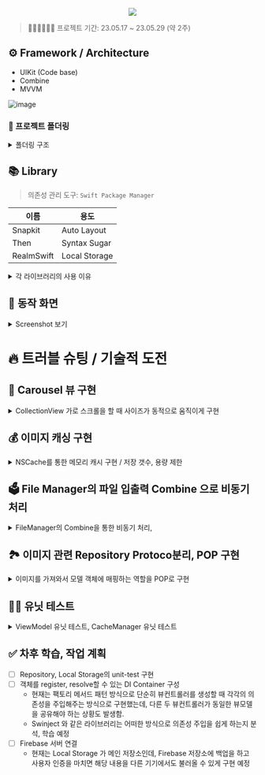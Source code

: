<p align="center"><img src="https://github.com/qwerty3345/ios-closet-app/assets/59835351/f178579f-666d-48eb-b356-ea4e9bd8600b"></p>

> 🏃🏻🏃🏻‍♂️💨 프로젝트 기간: 23.05.17 ~ 23.05.29 (약 2주)

## ⚙️ Framework / Architecture

- UIKit (Code base)
- Combine
- MVVM

![image](https://github.com/qwerty3345/ios-closet-app/assets/59835351/beff5976-13e0-45d4-9769-3812d3814317)


### 📂 프로젝트 폴더링
<details>
<summary>폴더링 구조</summary>

```
├── Application
│   ├── AppDelegate.swift
│   ├── SceneDelegate.swift
│   └── DIContainer.swift
├── Data
│   ├── Model
│   │   ├── ClothesEntity.swift
│   │   ├── CoreDataModels.xcdatamodeld
│   │   │   └── CoreDataModels.xcdatamodel
│   │   │       └── contents
│   │   └── StyleEntity.swift
│   ├── Repository
│   │   ├── Common
│   │   │   ├── ImageFetchableRepository.swift
│   │   │   └── RepositoryError.swift
│   │   ├── StyleRepository.swift
│   │   └── ClothesRepository.swift
│   └── Storage
│       ├── ImageFileStorage.swift
│       └── RealmStorage.swift
├── Model
│   ├── Protocol
│   │   └── ImagableModel.swift
│   ├── Clothes.swift
│   ├── ClothesCategory.swift
│   ├── ClothesList.swift
│   ├── SortBy.swift
│   ├── Style.swift
│   └── WeatherType.swift
├── Utils
│   ├── Extensions
│   ├── HapticManager.swift
│   ├── ImageCacheManager.swift
│   └── PhotoPicker.swift
├── View
│   ├── Protocol
│   │   ├── Highlightable.swift
│   │   ├── ReusableView.swift
│   │   └── ShadowableCellType.swift
│   ├── Clothes
│   │   ├── AddClothesCell.swift
│   │   ├── CarouselFlowLayout.swift
│   │   ├── ClothesCarouselCell.swift
│   │   ├── ClothesCategoryHeaderView.swift
│   │   ├── ClothesCell.swift
│   │   ├── ClothesDetail
│   │   │   ├── AddPhotoButton.swift
│   │   │   ├── ClothesCategoryPickerView.swift
│   │   │   └── PhotoHandlingView.swift
│   │   └── Filter
│   │       ├── FilterCell.swift
│   │       └── FilterTitleHeaderView.swift
│   ├── Home
│   │   └── InfoView.swift
│   └── Style
│       ├── StyleAddClothesCell.swift
│       ├── StyleCell.swift
│       └── StyleDetailCell.swift
├── ViewController
│   ├── MainTabBarController.swift
│   ├── HomeController.swift
│   ├── Clothes
│   │   ├── ClothesController.swift
│   │   ├── ClothesDetailController.swift
│   │   └── ClothesFilterController.swift
│   └── Style
│       ├── StyleAddClothesController.swift
│       ├── StyleController.swift
│       └── StyleDetailController.swift
└── ViewModel
    ├── ClothesDetailViewModel.swift
    ├── ClothesViewModel.swift
    ├── StyleDetailViewModel.swift
    └── StyleViewModel.swift
```
</details>

## 📚 Library

> 의존성 관리 도구: `Swift Package Manager`
> 

| 이름 | 용도 |
| --- | --- |
| Snapkit | Auto Layout |
| Then | Syntax Sugar |
| RealmSwift | Local Storage |

<details>
<summary>각 라이브러리의 사용 이유</summary>
  
### 🫰 Snapkit

- Code UI 구현 시 중복된 코드를 줄이고 더 명시적으로 레이아웃을 잡기 위해 사용하였습니다.

### ✨ Then

- 주로 UI Component를 초기화할 때 작성하는 즉시 실행 클로저의 보일러플레이트를 줄이기 위해 사용하였습니다.

```swift
// 이런 형태의 클로저 즉시 실행 코드를
let label1: UILabel = {
  let label = UILabel()
  label.text = "레이블"
  return label
}()

// 이렇게 간단히 작성할 수 있었습니다.
let label2 = UILabel().then {
  $0.text = "레이블"
}
```

### 💽 RealmSwift

- 로컬 저장을 위해 사용하였습니다.
- 비교적 간단한 코드로 구현, 유지보수 할 수 있다는 장점과, 
  SQLite, CoreData와 비교해서 속도가 빠르다는 장점이 있어 선택하였습니다.
![realm](https://github.com/qwerty3345/ios-closet-app/assets/59835351/6a1a658f-695b-4151-9891-c10d7d168853)

- 단점: 하나의 스레드에서 작업해야 합니다. (충돌이 발생할 수 있습니다.)
</details>
  
## 📱 동작 화면

<details>
<summary>Screenshot 보기</summary>

> 초기 실행

![초기실행_홈화면](https://github.com/qwerty3345/ios-closet-app/assets/59835351/815b7671-eeb3-4ee6-ba39-89f32a8287c5)

> 옷 목록 - 사용자가 저장한 옷들을 가져와서 Carousel형태로 보여줍니다.

![옷_목록_화면](https://github.com/qwerty3345/ios-closet-app/assets/59835351/3059c254-e3f8-4abf-8c12-b6dac2c2014f)

> 옷 필터 검색 - 정렬/카테고리 등 필터를 적용해서 검색할 수 있습니다.

![옷_필터검색_화면](https://github.com/qwerty3345/ios-closet-app/assets/59835351/0ba0413c-f6d9-4764-8f13-f8c8385a71d2)

> 옷 상세보기/편집 - 옷 정보를 자세히 조회하거나 편집 / 추가 할 수 있습니다.

![옷_상세보기_추가_화면](https://github.com/qwerty3345/ios-closet-app/assets/59835351/bfe359bf-d1d9-4280-a069-512f01341b25)

> 옷 추가 카메라 권한 - 옷 추가 시 카메라를 선택하면 유저에게 카메라 권한을 요청하고, 권한이 없으면 설정 화면으로 이동하게 유도합니다.

![옷_추가_카메라_권한](https://github.com/qwerty3345/ios-closet-app/assets/59835351/e05b7868-d8d1-4077-9ed4-c7c87d98b2f3)

> 스타일 목록 - 사용자가 저장한 스타일을 가져와서 보여줍니다.

![스타일_목록_화면](https://github.com/qwerty3345/ios-closet-app/assets/59835351/0e643e6d-bfec-4266-bd37-00dc7e869257)

> 스타일 상세보기/편집 - 각 카테고리의 옷을 스타일에 편집 / 추가 할 수 있습니다.

![스타일_상세_화면](https://github.com/qwerty3345/ios-closet-app/assets/59835351/258cef4c-68c1-4756-a962-5db2b50a15ea)

> 삭제 기능 (메뉴) - 옷과 스타일을 각각 꾹 눌러서 삭제할 수 있습니다.

![삭제_기능](https://github.com/qwerty3345/ios-closet-app/assets/59835351/d12484ac-063a-4f70-ac06-e8668ba1aa67)

</details>


# 🔥 트러블 슈팅 / 기술적 도전

## 🎠 Carousel 뷰 구현

<details>
<summary>CollectionView 가로 스크롤을 할 때 사이즈가 동적으로 움직이게 구현</summary>

### 배경
    
> 이런 형태의 Carousel View를 구현해야 했음
> ![image](https://github.com/qwerty3345/ios-closet-app/assets/59835351/4c468ca4-a24c-4a5c-b6d9-8444dabf5f90)

- 초기엔 컬렉션뷰의 컴포지셔널 레이아웃으로 구성하였으나, 특정 셀의 크기를 키우며 자연스럽게 애니메이션을 주는 커스텀을 하기가 쉽지 않았음.
    - orthogonal 방식으로 툭툭 다음으로 넘어가게 구현하는 것은 쉬웠지만, 사용자의 스크롤에 따라 사이즈를 자연스럽게 키우고 줄이는 형태의 구현이 쉽지 않았음. 
    > CompositionalLayout에서 `contentOffset`와, 사이즈를 조절할 중앙에 있는 `cell`을 정확히 가져오는 것을 실패함. 
    
### 1차 구현
- FlowLayout을 커스텀해서 사용하기로 결정. Library 를 해체해보면서 필요한 부분만 뽑아서 따로 CarouselFlowLayout이라는 Custom Class 를 만듬
    - [UPCarouselFlowLayout](https://github.com/zepojo/UPCarouselFlowLayout) 을 참고
- 전체의 틀을 보면 각 상의/하의/… 의 섹션의 가로 스크롤 형태가 반복 되기에 컬렉션뷰의 셀로 구성하고
해당 셀 내부에 가로로 Carousel 레이아웃의 컬렉션뷰가 들어가 있는 중첩 컬렉션뷰의 형태
![EasyCloset 관련 001](https://github.com/qwerty3345/ios-closet-app/assets/59835351/3f650c9a-3218-4388-981d-9ee426fcaaec)

<details>
<summary>CaroselFlowLayout 코드</summary>
    
```swift
final class CarouselFlowLayout: UICollectionViewFlowLayout {
  
  private var sideItemScale: CGFloat = 0.6
  private var spacing: CGFloat = 40
  
  // collectionView의 크기
  private var size: CGSize = .zero
  
  // 처음 컬렉션 뷰가 나타날 때 호출되거나 레이아웃을 명시적 혹은 암묵적으로 무효화했을 때 호출
  override func prepare() {
    super.prepare()

    let currentSize = collectionView?.bounds.size ?? .zero
    if currentSize != size {
      self.setupCollectionView()
      self.updateLayout()
      self.size = currentSize
    }
  }
  
  private func setupCollectionView() {
    guard let collectionView = collectionView else { return }
    // 컬렉션뷰의 스크롤 감속 속도를 설정
    if collectionView.decelerationRate != .fast {
      collectionView.decelerationRate = .fast
    }
  }
  
  private func updateLayout() {
    guard let collectionView = collectionView else { return }
    
    let collectionSize = collectionView.bounds.size
    
    let horizontalInset = (collectionSize.width - self.itemSize.width) / 2
    self.sectionInset = UIEdgeInsets.init(top: 0, left: horizontalInset,
                                          bottom: 0, right: horizontalInset)
    
    let scaledItemOffset = (self.itemSize.width - self.itemSize.width * self.sideItemScale) / 2
    self.minimumLineSpacing = self.spacing - scaledItemOffset
  }
  
  // 매번 레이아웃을 업데이트 하도록 설정 (기본값은 false)
  override func shouldInvalidateLayout(forBoundsChange newBounds: CGRect) -> Bool {
    return true
  }
  
  // 각 아이템의 레이아웃 속성
  override func layoutAttributesForElements(in rect: CGRect) -> [UICollectionViewLayoutAttributes]? {
    return super.layoutAttributesForElements(in: rect)?.compactMap { self.transform($0) }
  }
  
  // 각 아이템의 레이아웃 속성 변환
  private func transform(_ attributes: UICollectionViewLayoutAttributes) -> UICollectionViewLayoutAttributes {
    guard let collectionView = self.collectionView else { return attributes }
    
    let contentOffsetX = collectionView.contentOffset.x
    let normalizedCenter = attributes.center.x - contentOffsetX
    
    let maxDistance = self.itemSize.width + self.minimumLineSpacing
    // 아이템의 중앙과 컬렉션 뷰의 중앙 사이의 거리를 계산
    let distance = min(abs(collectionView.center.x - normalizedCenter), maxDistance)
    let ratio = (maxDistance - distance) / maxDistance // 거리에 따른 scale 비율
    
    // 거리에 따라 아이템의 스케일(비율로) 계산
    let scale = ratio * (1 - self.sideItemScale) + self.sideItemScale
    attributes.alpha = 1
    // 아이템의 크기와 위치 변형
    attributes.transform3D = CATransform3DScale(CATransform3DIdentity, scale, scale, 1)
    attributes.zIndex = Int(scale * 10)
    
    return attributes
  }
  
  // 스크롤이 끝나려는 시점에 호출, 스크롤이 멈출 위치를 제어
  override func targetContentOffset(forProposedContentOffset proposedContentOffset: CGPoint,
                                    withScrollingVelocity velocity: CGPoint) -> CGPoint {
    guard let collectionView = collectionView,
          collectionView.isPagingEnabled == false,
          let layoutAttributes = self.layoutAttributesForElements(in: collectionView.bounds) else {
      return super.targetContentOffset(forProposedContentOffset: proposedContentOffset)
    }
    
    let midSide = collectionView.bounds.size.width / 2
    // 컬렉션뷰의 중앙지점에 제안된 오프셋의 중앙 지점을 더해 새로운 중앙 지점을 계산
    let proposedContentOffsetCenter = proposedContentOffset.x + midSide
    
    let closest = layoutAttributes.min {
      abs($0.center.x - proposedContentOffsetCenter) < abs($1.center.x - proposedContentOffsetCenter)
    } ?? UICollectionViewLayoutAttributes()

    let targetContentOffset = CGPoint(x: floor(closest.center.x - midSide), y: proposedContentOffset.y)
    
    return targetContentOffset
  }
}
```       

</details>
                                                                      
### 2차 문제 상황
- 기존의 FlowLayout을 커스텀한 버전도 동작은 잘 되었지만, 중첩 컬렉션뷰의 특성 상 코드의 흐름이 알기 어려워지고 컬렉션뷰 -> 셀 -> 컬렉션뷰 -> 셀 의 형태였기 때문에 데이터의 흐름도 깊어지는 단점이 발생했음
- 이전에는 Compositional Layout 으로 구현하려다 실패한 Carousel 구현을 다시 한 번 시도 해 보기로 결정
  > 포기 지점: Compositional Layout 으로는 중첩 형태를 구현해서 contentOffset을 출력해도 x축의 좌표를 알아낼 수 없었음. 
- Compositional Layout은 비교적 최근에 공개된 API이기 때문에 Reference를 찾기 어려웠음.
- 그러다 `visibleItemsInvalidationHandler` 를 알게 되어서 다시 한 번 도전함
    > 공식문서: A closure called before each layout cycle to allow modification of the items in the section immediately before they’re displayed.
    > 항목이 표시되기 직전에 섹션의 항목을 수정할 수 있도록 각 레이아웃 주기 전에 호출되는 클로저입니다.
    > https://developer.apple.com/documentation/uikit/nscollectionlayoutsection/3199096-visibleitemsinvalidationhandler

## 최종 구현 - CompositionalLayout에 적용
- 아래와 같이 `visibleItemsInvalidationHandler` 에 적용함으로서 offset를 가져올 수 있었고, 
- 현재 표시되고 있는 visibleItems의 정보를 가져옴으로서 셀 아이템들의 중심부로부터의 거리를 계산 해 tranform을 적용할 수 있었음.
- 덕분에 중첩 컬렉션뷰를 사용하지 않을 수 있어 Carousel의 행에 해당했던 CarouselCell를 삭제할 수 있었고, 뷰간 데이터의 흐름이 명확해지는 장점이 발생.

![EasyCloset 관련 003](https://github.com/qwerty3345/ios-closet-app/assets/59835351/88ccc209-dacf-4b00-94d9-6ffcf3e38998)
    
```swift 
 /// Carousel 을 적용하기 위해 셀 아이템에 중심부 부터의 거리를 계산 해 transform 을 적용
private func setupCollectionViewCarousel(to section: NSCollectionLayoutSection) {
  section.visibleItemsInvalidationHandler = { visibleItems, offset, environment in
    
    // 헤더가 아닌 셀 아이템들
    let cellItems = visibleItems.filter {
      $0.representedElementKind != UICollectionView.elementKindSectionHeader
    }
    let containerWidth = environment.container.contentSize.width
    
    cellItems.forEach { item in
      let itemCenterRelativeToOffset = item.frame.midX - offset.x
      
      // 셀이 컬렉션 뷰의 중앙에서 얼마나 떨어져 있는지
      let distanceFromCenter = abs(itemCenterRelativeToOffset - containerWidth / 2.0)
      
      // 셀이 커지고 작아질 때의 최대 스케일, 최소 스케일
      let minScale: CGFloat = 0.7
      let maxScale: CGFloat = 1.0
      let scale = max(maxScale - (distanceFromCenter / containerWidth), minScale)
      
      item.transform = CGAffineTransform(scaleX: scale, y: scale)
    }
  }
}
```

</details>

## 💰 이미지 캐싱 구현

<details>
<summary>NSCache를 통한 메모리 캐시 구현 / 저장 갯수, 용량 제한</summary>

### 배경
- 이미지 로딩 프로세스는 아래와 같음
    1. id값을 바탕으로 메모리 Cahche 에서 이미지를 가져오려고 시도
        - 있으면 → return
    2. 없으면 FileManager 에서 download 하고 return
        - 동시에 메모리 Cache에 저장
- 초기에 아래 코드처럼 단순히 Image Caching 매니저를 구현하였으나, 문제점이 떠오름
- NSCache가 내부적으로 처리를 해주겠지만, 혹시나 캐싱으로 저장되는 이미지가 너무 크거나 저장되는 이미지의 갯수가 너무 많다면?
- NSCache가 알아서 삭제해주는 정책이 있다고는 하지만 메모리를 불필요하게 사용하는 상황이 발생하지 않을까?
- 아주 큰 용량의 이미지로 테스트 해본 결과, 앱이 허용하는 메모리 까지는 거의 끝없이 저장함.
    
```swift 
final class ImageCacheManager {
  
  // MARK: - Singleton
  static let shared = ImageCacheManager()
  
  private init() { }
  
  // MARK: - Properties
  
  private let cache = NSCache<NSString, UIImage>()
  
  // MARK: - Public Methods
  
  func get(for key: String) -> UIImage? {
    cache.object(forKey: key as NSString)
  }
  
  func store(_ value: UIImage, for key: String) {
    cache.setObject(value, forKey: key as NSString)
  }
  
}
```

> NSCache에 대해 좀 더 깊이 학습하며 리팩터링 하기로 결정함

### 문제 해결을 위한 NSCache에 대한 학습
1. Thread Safe 할까? 
- Thread Safe 하다!
> 출처: 공식문서
> You can add, remove, and query items in the cache from different threads without having to lock the cache yourself.

    
2. NSCache 의 내부는 어떻게 생겼을까?
- 공식 문서의 내용 만으로는 이해에 한계가 있어 Swift Foundation 의 NSCache 코드를 뜯어봄
> 출처: https://github.com/apple/swift-corelibs-foundation/blob/main/Sources/Foundation/NSCache.swift
> 
- 내부적으로 NSLock을 사용해서 lock, unlock 을 해주기 때문에 thread safe 했던 것
```swift
open class NSCache<KeyType : AnyObject, ObjectType : AnyObject> : NSObject {
    private var _entries = Dictionary<NSCacheKey, NSCacheEntry<KeyType, ObjectType>>()
    private let _lock = NSLock()
    private var _totalCost = 0
    private var _head: NSCacheEntry<KeyType, ObjectType>?
```
- 또한 딕셔너리를 사용하지만, 내부의 `_entries` 의 value 인 `NSCacheEntry` 를 살펴보면 prev, next 를 가지는 `linkedList` 형태로 이루어져 있음! 

```swift
private class NSCacheEntry<KeyType : AnyObject, ObjectType : AnyObject> {
    var key: KeyType
    var value: ObjectType
    var cost: Int
    var prevByCost: NSCacheEntry?
    var nextByCost: NSCacheEntry?
    init(key: KeyType, value: ObjectType, cost: Int) {
        self.key = key
        self.value = value
        self.cost = cost
    }
}
```

3. NSCache가 딕셔너리와 다르게 키 값을 복사하지 않는다는 말에 대해?
- 이 부분도 의문이 들었지만, 내부 코드를 뜯어보니 조금은 이해되었음.
- 복사하지 않고 참조한다 = 참조 타입만 사용할 수 있다 = AnyObject로 구현해야 한다
- 그래서 key로 struct 타입인 String, Int 등은 사용하지 못하기에 브릿징을 통해 NSString 등으로 키값을 지정해줘야 했던 것.

```swift
open class NSCache<KeyType : **AnyObject**, ObjectType : AnyObject> : NSObject {
```

```swift
open func setObject(_ obj: ObjectType, forKey key: KeyType, cost g: Int) {
    let g = max(g, 0) // costLimit을 지정하지 않으면 기본은 0임.
    let keyRef = NSCacheKey(key)
```

```swift
fileprivate class NSCacheKey: NSObject {
    var value: AnyObject
    init(_ value: AnyObject) {
        self.value = value
        super.init()
    }
```

- 참조 타입 키값을 wrapping 하는 방식으로 NSCacheKey 로 저장하는 것을 알 수 있었음.


4. 캐싱이 지워지는 것에 대한 체크
> 갯수 제한, 용량 제한을 구현한 `ImageCacheManager` 에 해당 방식으로 캐싱이 삭제되는 것을 확인할 수 있었음.

```swift
extension ImageCacheManager: NSCacheDelegate {
  func cache(_ cache: NSCache<AnyObject, AnyObject>, willEvictObject obj: Any) {
    print("\(obj as? UIImage) 정보가 캐시에서 지워진다.")
  }
}
```

### 결국 내린 결론,

갯수에 대한 제한은 줄 수 있음. 
또한, 저장되는 각 이미지에 용량에 따라 차등적인 CostLimit을 줌으로서 
각 데이터나 총 저장되는 용량에 대한 제한을 간접적으로 줄 수 있음. 

```swift
open var totalCostLimit: Int = 0 // limits are imprecise/not strict
```

주석에 달려있듯이 정확하진 않다고 하긴 하지만, 사용해볼 수 있을 것 같다!

### 최종 구현
- 최종 리팩터링한 ImageCacheManager
- countLimit, totalCostLimit를 통해 캐싱 갯수 제한과 저장 용량 제한을 주었음

```swift
final class ImageCacheManager {
  
  // MARK: - Constants
  
  private enum Constants {
    static let initialByteLimit = 200 * megaByteUnit // 초기 제약: 200메가바이트
    static let kiloByteUnit = 1024
    static let megaByteUnit = 1024 * 1024
  }
  
  // MARK: - Singleton
  
  static let shared = ImageCacheManager()
  
  private init() {
    cache.countLimit = countLimit
    cache.totalCostLimit = byteLimit
  }
  
  // MARK: - Properties
  
  private let cache = NSCache<NSString, UIImage>()
  
  // 총 100개 까지만 캐싱함
  var countLimit = 100 {
    didSet { cache.countLimit = countLimit }
  }
  // 메모리 캐싱 시의 용량 제약 (기본값: 200메가바이트)
  var byteLimit: Int = Constants.initialByteLimit {
    didSet { cache.totalCostLimit = byteLimit }
  }
  var megaByteLimit: Int {
    get { byteLimit / Constants.megaByteUnit }
    set { byteLimit = newValue * Constants.megaByteUnit }
  }
  var kiloByteLimit: Int {
    get { byteLimit / Constants.kiloByteUnit }
    set { byteLimit = newValue * Constants.kiloByteUnit }
  }
  
  // MARK: - Public Methods
  
  func get(for id: UUID) -> UIImage? {
    cache.object(forKey: id.uuidString as NSString)
  }
  
  func store(_ value: UIImage, for id: UUID) {
    let bytesOfImage = value.pngData()?.count ?? 0
    cache.setObject(value, forKey: id.uuidString as NSString, cost: bytesOfImage)
  }
  
  func removeAll() {
    cache.removeAllObjects()
  }
}
```

> 테스트 결과 아쉬운 점은, UIImage 의 실제 이미지 사이즈를 측정하는 것이 쉽지 않았음.
> 
- 처음엔`jpegData(compressionQuality: 1.0).count` 으로 측정 했는데, jpeg 으로 변환 한 후의 data 사이즈를 측정하는 것이기에 실제 데이터 자체의 용량과는 차이가 있었음.
- 콜라쥬 등을 처리하기 위해 배경 색상을 날려줘야 하기 때문에,
이미지 저장을 png 로 해야 해서 png 로 저장하고 png 로 이미지 데이터를 계산하니 어느 정도 일치 해서 구현을 끝냄

> 주의해야 할 점은, cost를 지정하지 않으면 기본 값은 0 이기 때문에 costLimist 을 걸어주더라도 저장할 때 setObject에서 cost 를 지정하지 않는다면 무한히 캐싱이 저장될 수 있다.
> 
- NSCache는 캐시 히트에 따른 처리까지는 제공하지 않지만, 애초에 디스크 캐싱이 아닌, 메모리 캐싱이기에 더 가벼운 관점으로 접근해도 별 문제 없다고 판단됐음
</details>
    
## 🗳️ File Manager의 파일 입출력 Combine 으로 비동기 처리

<details>
<summary>FileManager의 Combine을 통한 비동기 처리, </summary>

### 배경
- 사용자가 추가한 옷의 이미지를 로컬에 파일로 저장하기 위해 FileManager를 사용
- 아래와 같이 처음에 구현한 FileManger 코드에서는 이미지를 가져올 때 파일 입출력을 main Thread 에서 그냥 돌리고 있었음
- 이미지가 크거나, 여러 요청이 동시 다발적으로 들어오게 되면 경우에는 문제가 발생할 수 있을 것이라 판단

```swift!
func save(image: UIImage, id: UUID) throws {
  guard let data = image.pngData(),
        let filePath = filePath(of: id) else { return }
  try data.write(to: filePath)
}

func load(withID id: UUID) -> UIImage? {
  guard let filePath = filePath(of: id) else { return nil }
  do {
    let data = try Data(contentsOf: filePath)
    return UIImage(data: data)
  } catch {
    return nil
  }
}
...
```

### 1차 리팩터링 - Completion Handler 방식으로 변경

- DispatchQueue의 global() 큐를 통해 백그라운드 스레드에서 돌리고, 결과값을 completion Handler 에서 처리하게끔 변경함
- write 작업은 `qos: .utility` 로 지시하고, read 작업은 기본 qos로 지시함

```swift
func save(image: UIImage, id: UUID, completion: ((FileManagerError?) -> Void)? = nil) {
    guard let data = image.pngData(),
          let filePath = filePath(of: id) else { return }

    DispatchQueue.global(qos: .utility).async {
      do {
        try data.write(to: filePath)
        completion?(nil)
      } catch {
        completion?(.failToWrite(error: error))
      }
    }
  }

  func load(withID id: UUID, completion: @escaping (UIImage?) -> Void) {
    guard let filePath = filePath(of: id) else {
      completion(nil)
      return
    }

    DispatchQueue.global().async {
      do {
        let data = try Data(contentsOf: filePath)
        let image = UIImage(data: data)
        completion(image)
      } catch {
        completion(nil)
      }
    }
  }
...
```

### 2차 문제 발생
- 그러나 이렇게 활용한다면… 데이터 배열을 받아와서 각각의 데이터에 이미지를 매핑해주고, 여러 이미지의 로딩이 다 완료되었을 때의 시점에 대해 completion 처리를 하기 위해서 아래와 같이 복잡하게 로직을 작성해야 했음.
    > DispatchGroup을 이용해서, 모든 비동기 작업이 완료되었을 때 completion을 호출하도록 처리.
- 이렇게 했을 때는 기존의 ViewModel 에서 사용자 입력 이벤트에 대해 Combine으로 바인딩 한 부분과도 잘 맞지 않고, 코드가 직관적이지 않아지는 단점이 발생함.
    > Combine으로 리팩터링 해보기로 결정

```swift
// Repository 에서 Clothes 목록을 가져오는 메서드
func fetchClothesList(completion: @escaping (ClothesList?) -> Void) {
    guard let realm = realm else {
      completion(nil)
      return
    }
 
    // Realm 에서 먼저 데이터를 가져오고,
    let clothesEntities = realm.objects(ClothesEntity.self)
    var clothesList = ClothesList(clothesByCategory: [:])

    let dispatchGroup = DispatchGroup()
    let serialQueue = DispatchQueue(label: "serialQueue")

    clothesEntities.forEach { entity in
      var model = entity.toModelWithoutImage()

      dispatchGroup.enter()

      // 각각의 옷 모델에 image를 매핑해준다.
      ImageFileStorage.shared.load(withID: model.id) { image in
        if let image = image {
          model.image = image
        }
        // 딕셔너리에 동시 접근 때문에 발생하는 문제를 serialQueue로 방지
        serialQueue.async {
          clothesList.clothesByCategory[model.category, default: []].append(model)
        }
        dispatchGroup.leave()
      }
    }

    // 모든 이미지의 로딩이 완료된 시점을 dispatchGroup으로 notify 함.
    dispatchGroup.notify(queue: .main) {
      completion(clothesList)
    }
  }
```

### 2차 리팩터링 - Combine 으로 리팩터링

1. 이미지를 로컬 파일에서 가져오는 로직을 Combine으로 구현
> Future를 사용한 이유: 한 번 값을 내밷고 바로 종료되는 것이 적합한 동작이라 판단했기 때문에.
> 공식문서: `A publisher that eventually produces a single value and then finishes or fails.`

```swift 
// ImageFileManager 의 이미지를 로딩하는 부분을 Combine으로 리팩터링
func load(withID id: UUID) -> AnyPublisher<UIImage, FileManagerError> {
return Future { promise in
  guard let filePath = self.filePath(of: id) else {
    promise(.failure(.invalidFilePath))
    return
  }

  do {
    let data = try Data(contentsOf: filePath)
    guard let image = UIImage(data: data) else {
      promise(.failure(.invalidData))
      return
    }
    promise(.success(image))
  } catch {
    promise(.failure(.failToWrite(error: error)))
  }
}
.receive(on: DispatchQueue.global())
.eraseToAnyPublisher()
}
```

2. Storage에서 모델을 가져오고 이미지를 매핑하는 로직 Combine으로 리팩터링
- `realm` 에서 먼저 entity 를 로딩하여 model 로 매핑 한 후, 
    `ImageFileManager`에서 이미지를 로딩하여 넣어주고 반환하는 
    `ClothesStorage`의 로직을 Combine으로 리팩터링

```swift
// ClothesStorage에서 리스트를 받아오는 부분
func fetchClothesList() -> AnyPublisher<ClothesList, StorageError> {
  return Future { [weak self] promise in
    guard let self = self else { return }

    guard let realm = self.realm else {
      promise(.failure(.realmNotInitialized))
      return
    }

    // 반영한 모델들을 다 합한 결과를 future로 내뱉음.
    let clothesEntities = realm.objects(ClothesEntity.self)
    var clothesList = ClothesList(clothesByCategory: [:])
    let clothesModelsWithoutImage = clothesEntities.map { $0.toModelWithoutImage() }

    // ImageFileStorage를 호출해 이미지를 로딩해서 clothes에 넣는 것을 처리하는 Publisher들
    let clothesWithImagePublishers: [AnyPublisher<Clothes, Never>] = clothesModelsWithoutImage.map { model in
      ImageFileStorage.shared.load(withID: model.id)
        .replaceError(with: UIImage())
        .map { image in
          var clothes = model
          clothes.image = image
          return clothes
        }
        .eraseToAnyPublisher()
    }

    // 위에서 만든 단일의 Clothes를 방출하는 여러 Publisher들을 모아서 [Clothes] 를 방출하는 하나의 Publisher로 만듬
    Publishers.MergeMany(clothesWithImagePublishers)
      .collect()
      .eraseToAnyPublisher()
      .sink { clothesArray in
        // 이미지가 모두 반영 된 ClothesList
        let clothesList = clothesArray.toClothesList()
        promise(.success(clothesList))
      }
      .store(in: &cancellables)
  }
  .eraseToAnyPublisher()
}
```

3. 메서드 분리
> ClothesStorage 내부의 combine 결합 로직이 커져서 메서드로 분리함

```swift
func fetchClothesList() -> AnyPublisher<ClothesList, StorageError> {
  return Future { [weak self] promise in
    guard let self = self else { return }
    
    guard let realm = realm else {
      promise(.failure(.realmNotInitialized))
      return
    }
    
    // 반영한 모델들을 다 합한 결과를 future로 내뱉음.
    let clothesEntities = Array(realm.objects(ClothesEntity.self))
    let clothesModelsWithoutImage = clothesEntities.map { $0.toModelWithoutImage() }
    
    addingImagePublishers(to: clothesModelsWithoutImage)
      .sink { clothesModels in
        // 이미지가 모두 반영 된 ClothesList
        let clothesList = clothesModels.toClothesList()
        promise(.success(clothesList))
      }
      .store(in: &cancellables)
  }
  .eraseToAnyPublisher()
}

private func addingImagePublishers(to clothesModels: [Clothes]) -> AnyPublisher<[Clothes], Never> {
  // ImageFileStorage를 호출해 이미지를 로딩해서 clothes에 넣는 것을 처리하는 Publisher들
  let clothesWithImagePublishers: [AnyPublisher<Clothes, Never>] = clothesModels.map { model in
    ImageFileStorage.shared.load(withID: model.id)
      .replaceError(with: UIImage())
      .map { image in
        var clothes = model
        clothes.image = image
        return clothes
      }
      .eraseToAnyPublisher()
  }
  
  // 위에서 만든 단일의 Clothes를 방출하는 여러 Publisher들을 모아서 [Clothes] 를 방출하는 하나의 Publisher로 만듬
  return Publishers.MergeMany(clothesWithImagePublishers)
    .collect()
    .eraseToAnyPublisher()
}
```
</details>
    
## 🏞️ 이미지 관련 Repository Protoco분리, POP 구현

<details>
<summary>이미지를 가져와서 모델 객체에 매핑하는 역할을 POP로 구현</summary>

### 배경
- Repository는 Realm, FileManager의 각 Storage들을 갖고 데이터를 처리함 
    현재 프로젝트에는 `ClothesRepository`, `StyleRepository` 두 Repository가 존재.
- StyleRepository 를 구현하던 중, Style 들을 가져올 때 각 스타일 내부에 있는 Clothes 객체에 이미지를 로딩해서 매핑해줘야 하는 작업이 똑같이 필요했음
    > Q. ClothesRepository에서 가져오면 되는 것 아닌가?
        - A. 조금 비효율적인 면이 존재할 수 있지만, 사용되는 Scene이 전혀 다르기 때문에 각각의 Repository가 별개로 동작하는 것이 더 적절하겠다고 생각했기에 별도로 구현하였고 필연적으로 중복 코드가 발생함.
- 공통되는 부분: **“이미지를 가져와서 로딩하는 부분”**
    - `ImageCacheManager`, `ImageFileStorage` 프로퍼티와 이미지를 Clothes 객체에 매핑해주는 부분을 프로토콜로 추상화하여 POP로 구현하기로 결정

### ImageFetchable POP 구현

- 아래처럼 이미지를 매핑 해 주는 부분을 protocol extension 으로 구현함.
    - 하지만 이런 방식은 오직 Clothes 에만 이미지를 매핑할 수 있으므로, 이미지를 매핑 받을 수 있는 protocol 타입을 정의하여 제네릭으로 차후 다른 모델 객체들도 이미지를 매핑할 수 있게 만들어주고 싶었음
    - → 이미지를 불러올 때 필요한 정보는 id값과 image 프로퍼티 두 가지만 필요하기에 해당 부분을 protocol 로 분리하여 여러 모델타입에 이미지를 매핑할 수 있게 구현하기로 결정

```swift
protocol ImageFetchable {
  var imageCacheManager: ImageCacheManager { get }
  var imageFileStorage: ImageFileStorageProtocol { get }
  func addingImages(to clothesModels: [Clothes]) -> AnyPublisher<[Clothes], Never>
}

extension ImageFetchable {
  var imageCacheManager: ImageCacheManager { .shared }
  var imageFileStorage: ImageFileStorageProtocol { ImageFileStorage.shared }

  func addingImages(to clothesModels: [Clothes]) -> AnyPublisher<[Clothes], Never> {
    let clothesWithImagePublishers: [AnyPublisher<Clothes, Never>] = clothesModels.map { model in
      if let image = imageCacheManager.get(for: model.id) {
        var clothes = model
        clothes.image = image
        return Just(clothes).eraseToAnyPublisher()
      }

      return imageFileStorage.load(withID: model.id)
        .replaceError(with: UIImage())
        .map { image in
          var clothes = model
          clothes.image = image
          return clothes
        }
        .eraseToAnyPublisher()
    }

    return Publishers.MergeMany(clothesWithImagePublishers)
      .collect()
      .eraseToAnyPublisher()
  }
}
```

### 최종 구현 - 여러 타입에 이미지를 매핑할 수 있게 구현

- 이미지를 매핑하는데 필요한 프로퍼티인 id, image만 분리하여 ImagableModel 이라는 프로토콜로 추상화함

```swift
protocol ImagableModel {
  var id: UUID { get }
  // 이미지를 매핑할 때 저장할 수 있어야 하므로 get set 둘 다 제약을 줌
  var image: UIImage? { get set }
}

// 이미지를 매핑할 모델 객체에 ImagbleModel 채택
struct Clothes: ImagableModel {
  let id: UUID
  var image: UIImage?
	...
}
```

- 아래처럼 `addingImages` 메서드에 `ImagableModel`로 제네릭을 줌으로서, 이미지를 가질 수 있는 (ImagebleModel을 채택한) 어떤 타입의 모델에 대해서도 매핑이 가능하게 되었음.

```swift
protocol ImageFetchableRepository {
  var imageCacheManager: ImageCacheManager { get }
  var imageFileStorage: ImageFileStorageProtocol { get }
  func addingImages<T: ImagableModel>(to imagableModels: [T]) -> AnyPublisher<[T], RepositoryError>
}

extension ImageFetchableRepository {
  var imageCacheManager: ImageCacheManager { .shared }
  
  // storage에 저장된 이미지가 아직 로딩되지 않은 모델들에 이미지를 추가해서 매핑해줌
  func addingImages<T: ImagableModel>(to imagableModels: [T]) -> AnyPublisher<[T], RepositoryError> {
    // 모델이 비어있으면 fail 반환
    guard imagableModels.isEmpty == false else {
      return Fail(error: RepositoryError.invalidData)
        .eraseToAnyPublisher()
    }
    
    let modelsWithImagePublishers = imagableModels.map { imagableModel in
			// 캐시에서 먼저 가져오도록 시도
      if let image = imageCacheManager.get(for: imagableModel.id) {
        var model = imagableModel
        model.image = image
        return Just(model)
          .setFailureType(to: RepositoryError.self)
          .eraseToAnyPublisher()
      }

			// 저장된 파일 스토리지에서 가져옴
      return imageFileStorage.load(withID: imagableModel.id)
        .replaceError(with: UIImage())
        .map { image in
          var model = imagableModel
          imageCacheManager.store(image, for: model.id) // 메모리 캐시에 저장
          model.image = image
          return model
        }
        .setFailureType(to: RepositoryError.self)
        .eraseToAnyPublisher()
    }
    
    return Publishers.MergeMany(modelsWithImagePublishers)
      .collect()
      .eraseToAnyPublisher()
  }
}
```

- Repository에서는 해당 ImageFetchable을 채택하고, 데이터를 받아온 후 `addingImages`를 호출 해주면 됨

```swift
final class ClothesRepository: ClothesRepositoryProtocol, ImageFetchableRepository {
	func fetchClothesList() -> AnyPublisher<ClothesList, RepositoryError> {
	  let clothesEntities = realmStorage.load(entityType: ClothesEntity.self)
	  let clothesModelsWithoutImage = clothesEntities.map { $0.toModelWithoutImage() }
	  return addingImages(to: clothesModelsWithoutImage)
	    .map { $0.toClothesList() }
	    .eraseToAnyPublisher()
	}
```
</details>
    
## 🧑‍🔬 유닛 테스트
    
<details>
<summary>ViewModel 유닛 테스트, CacheManager 유닛 테스트</summary>
    
### 배경
- 사용자의 액션의 로직을 담고 있는 ViewModel 의 unit-test 를 구현하고자 했음

### 유닛테스트를 위한 Mock Repository 구현

- ViewModel은 Repository에 의존하고 있으므로, 실제 Repository가 아닌 가상의 시나리오로 동작하는 Mock Repository를 구현하여 ViewModel을 테스트
    - Repository가 의존하고 있는 Storage 를 Mock으로 구현하여 Repository를 테스트 할 수도 있겠지만, 시간상 관계로 당장 급한 ViewModel부터 구현하기로 결정
    > 드디어 protocol 추상화, 의존성 주입이 빛을 발할 때가 되었다..!😲🥂
- 기존에 만들어놓은 Mock 객체들을 return 해주도록 구현함
    > 일단은 Repository가 성공의 시나리오만 발생시키도록 구현
    실패 시나리오가 필요할 시, 각 응답을 property 로 만들어 테스트 직전 원하는 결과를 주입시켜줄 수 있을 것 같았음
    > 

```swift
@testable import EasyCloset
import Combine

final class MockClothesRepository: ClothesRepositoryProtocol {
  func fetchClothesList() -> AnyPublisher<ClothesList, RepositoryError> {
    return Just(ClothesList.mocks)
      .setFailureType(to: RepositoryError.self)
      .eraseToAnyPublisher()
  }
  
  func save(clothes: Clothes) -> AnyPublisher<Void, RepositoryError> {
    return Just(())
      .setFailureType(to: RepositoryError.self)
      .eraseToAnyPublisher()
  }
  
  func removeAll() {
    return
  }
}
```

### ClothesViewModel 테스트

- 이처럼 `ClothesRepositoryProtocol` 를 구현한 `MockRepository`를 ViewModel 에 주입해서 `sut`를 초기화

```swift
final class ClothesViewModelTests: XCTestCase {
	var sut: ClothesViewModel!
  private var cancellables: Set<AnyCancellable>!
  
  override func setUpWithError() throws {
    let mockRepository = MockClothesRepository()
    sut = ClothesViewModel(repository: mockRepository)
    cancellables = []
  }
```

- clothes가 특정 카테고리의 clothes만 내보내는지 테스트
    > given, when, then 패턴을 사용

```swift
func test_clothes가_특정_카테고리의_clothes만_내보내는지_테스트() {
  // given
  let expectation = XCTestExpectation()
  let category = ClothesCategory.accessory
  
  // when
  sut.clothes(of: category)
    .sink { clothes in
      // then
      XCTAssertTrue(clothes.allSatisfy {
        $0.category == category
      })
      expectation.fulfill()
    }
    .store(in: &cancellables)
}
```

- 최신순 filter가 적용되는지 테스트

```swift
func test_최신순_filter가_적용되는지_테스트() {
  // given
  let categories = ClothesCategory.allCases
  sut.searchFilters.send([.sort(.new)])
  
  // 각각의 카테고리에 대한 expectation
  var expectations: [XCTestExpectation] = []
  
  categories.forEach { category in
    let expectation = XCTestExpectation(description: category.korean)
    expectations.append(expectation)
    
    // when
    sut.clothes(of: category)
      .sink { clothes in
        let sortedClothes = clothes.sorted(by: { $0.createdAt > $1.createdAt })
        
        // then
        XCTAssertEqual(clothes, sortedClothes)
        expectation.fulfill()
      }
      .store(in: &cancellables)
  }
}
```

- 계절 filter가 적용되는지 테스트

```swift
func test_계절_filter가_적용되는지_테스트() {
  // given
  let categories = ClothesCategory.allCases
  let weatherFilterType: WeatherType = .fall
  sut.searchFilters.send([.weather(weatherFilterType)])
  
  // 각각의 카테고리에 대한 expectation
  var expectations: [XCTestExpectation] = []
  
  categories.forEach { category in
    let expectation = XCTestExpectation(description: category.korean)
    expectations.append(expectation)
    
    // when
    sut.clothes(of: category)
      .sink { clothes in
        
        // then
        XCTAssertTrue(clothes.allSatisfy {
          $0.weatherType == weatherFilterType
        })
        expectation.fulfill()
      }
      .store(in: &cancellables)
  }
}
```

### 이미지 캐시매니저 유닛 테스트
- 메모리 캐시인 NSCache 를 활용한 `ImageCacheManager` 를 테스트
- 싱글턴 형태이긴 했지만, 메모리 캐시이기 때문에 각각의 케이스 후 removeAll 만 호출 해 주면 문제없이 테스트를 진행할 수 있을 것이라 판단
- 특히, 위에서 명시했던 갯수제한과 용량제한이 적절히 이뤄지는지를 테스트하고 싶었음
    > 다만, 해당 테스트가 반드시 성공하리라는 보장은 할 수 없었는데, 
    NSCache의 특성상 `countLimit`과 `totalCostLimit`이 제공하는 limit이 imprecise 하다고 명시되어 있었기 때문.
    다행히, 어느 정도까지는 예상한 대로 동작하는 것을 확인할 수 있었음
    > 
- 저장시 갯수제한이 적용되는지 확인
```swift 
func test_저장시_갯수제한이_적용되는지_확인() {
  // given
  let ids = (0...10).map { _ in UUID() }
  let countLimit = 3
  
  // when
  sut.countLimit = countLimit // 캐싱 저장 이미지 수를 3개로 제한
  ids.forEach { id in
    sut.store(UIImage(), for: id)
  }
  
  // then
  let storedImages = ids
    .compactMap { sut.get(for: $0) }

  // 갯수 제한을 준 갯수보다 같거나 적게 저장되었는지 확인
  XCTAssertGreaterThanOrEqual(countLimit, storedImages.count)
}
```

- 저장시 용량제한이 적용되는지 확인
    - SF Symbol의 기본 이미지 5장을 저장하려고 시도하며,
    - 5장의 이미지 중 가장 작은 용량 * 3 으로 제약을 줌

```swift 
func test_저장시_용량제한이_적용되는지_확인() {
  // given
  let images = [
    UIImage(systemName: "pencil")!,
    UIImage(systemName: "pencil.slash")!,
    UIImage(systemName: "pencil.circle")!,
    UIImage(systemName: "pencil.circle.fill")!,
    UIImage(systemName: "pencil.line")!
  ]
	// 가장 작은 이미지 용량
  let imageDataSize = images.compactMap { $0.pngData()?.count }.min() ?? 0
  let ids = (0..<5).map { _ in UUID() }
  
  // when
  sut.byteLimit = imageDataSize * 3 // 대략 이미지 3개 정도의 사이즈만큼 용량 제한을 줌
  zip(images, ids).forEach { image, id in
    sut.store(image, for: id)
  }
  
  // then
  let storedImages = ids
    .compactMap { sut.get(for: $0) }

  // 용량 제한을 준 3개로 주었기에, 그보다 같거나 적게 저장되었는지 확인
  XCTAssertGreaterThanOrEqual(3, storedImages.count)
}
```
</details>
    
## ✅ 차후 학습, 작업 계획
- [ ] Repository, Local Storage의 unit-test 구현
- [ ] 객체를 register, resolve할 수 있는 DI Container 구성
    - 현재는 팩토리 메서드 패턴 방식으로 단순히 뷰컨트롤러를 생성할 때 각각의 의존성을 주입해주는 방식으로 구현했는데, 다른 두 뷰컨트롤러가 동일한 뷰모델을 공유해야 하는 상황도 발생함.
    - Swinject 와 같은 라이브러리는 어떠한 방식으로 의존성 주입을 쉽게 하는지 분석, 학습 예정
- [ ] Firebase 서버 연결
    - 현재는 Local Storage 가 메인 저장소인데, Firebase 저장소에 백업을 하고 사용자 인증을 마치면 해당 내용을 다른 기기에서도 불러올 수 있게 구현 예정
